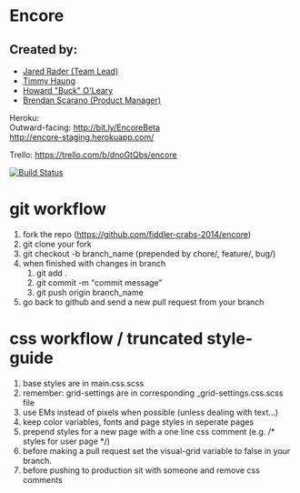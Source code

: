 Encore
==================

Created by:
-------------------
- [Jared Rader (Team Lead)](https://github.com/raderj89)
- [Timmy Haung](https://github.com/tihuan)
- [Howard "Buck" O'Leary](https://github.com/buck3000)
- [Brendan Scarano (Product Manager)](https://github.com/Onaracs)

Heroku:     
Outward-facing: http://bit.ly/EncoreBeta    
http://encore-staging.herokuapp.com/

Trello: 
https://trello.com/b/dnoGtQbs/encore

[![Build Status](https://travis-ci.org/fiddler-crabs-2014/encore.svg?branch=master)](https://travis-ci.org/fiddler-crabs-2014/encore)

git workflow
============
1. fork the repo (https://github.com/fiddler-crabs-2014/encore)
2. git clone your fork
3. git checkout -b branch_name (prepended by chore/, feature/, bug/)
4. when finished with changes in branch
    1. git add .
    2. git commit -m "commit message"
    3. git push origin branch_name
5. go back to github and send a new pull request from your branch

css workflow / truncated style-guide
============
1. base styles are in main.css.scss
2. remember: grid-settings are in corresponding _grid-settings.css.scss file
3. use EMs instead of pixels when possible (unless dealing with text...)
4. keep color variables, fonts and page styles in seperate pages
5. prepend styles for a new page with a one line css comment (e.g. /* styles for user page */)
6. before making a pull request set the visual-grid variable to false in your branch.
7. before pushing to production sit with someone and remove css comments

